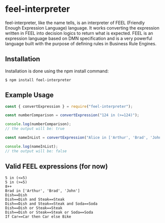 # feel-interpreter
feel-interpreter, like the name tells, is an interpreter of FEEL (Friendly Enough Expression Language) language. It works converting the expression written in FEEL into decision logics to return what is expected. FEEL is an expression language based on DMN specification and is a very powerful language built with the purpose of defining rules in Business Rule Engines.

## Installation
Installation is done using the npm install command:

```
$ npm install feel-interpreter
```
## Example Usage

```js
const { convertExpression } = require("feel-interpreter");

const numberComparison = convertExpression("124 in (>=124)");

console.log(numberComparison);
// the output will be: true

const nameInList = convertExpression("Alice in ['Arthur', 'Brad', 'John']");

console.log(nameInList);
// the output will be: false
```

## Valid FEEL expressions (for now)

```
5 in (<=5)
5 in (>=5)
8++
Brad in ['Arthur', 'Brad', 'John']
Dish==Dish
Dish==Dish and Steak==Steak
Dish==Dish and Steak==Steak and Soda==Soda
Dish==Dish or Steak==Steak
Dish==Dish or Steak==Steak or Soda==Soda
If Car==Car then Car else Bike
```